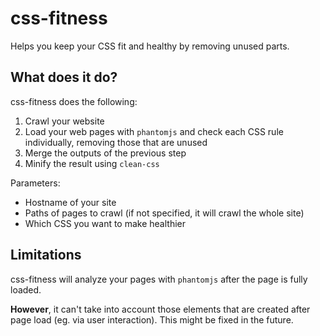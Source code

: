 css-fitness
===========

Helps you keep your CSS fit and healthy by removing unused parts.

What does it do?
----------------

css-fitness does the following:

1. Crawl your website
2. Load your web pages with `phantomjs` and check each CSS rule individually, removing those that are unused
3. Merge the outputs of the previous step
4. Minify the result using `clean-css`

Parameters:

* Hostname of your site
* Paths of pages to crawl (if not specified, it will crawl the whole site)
* Which CSS you want to make healthier

Limitations
-----------

css-fitness will analyze your pages with `phantomjs` after the page is fully loaded.

**However**, it can't take into account those elements that are created after page load (eg. via user interaction).
This might be fixed in the future.



